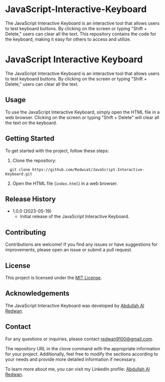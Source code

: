 # JavaScript-Interactive-Keyboard
The JavaScript Interactive Keyboard is an interactive tool that allows users to test keyboard buttons. By clicking on the screen or typing "Shift + Delete," users can clear all the text. This repository contains the code for the keyboard, making it easy for others to access and utilize.

# JavaScript Interactive Keyboard

The JavaScript Interactive Keyboard is an interactive tool that allows users to test keyboard buttons. By clicking on the screen or typing "Shift + Delete," users can clear all the text.

## Usage

To use the JavaScript Interactive Keyboard, simply open the HTML file in a web browser. Clicking on the screen or typing "Shift + Delete" will clear all the text on the keyboard.

## Getting Started

To get started with the project, follow these steps:

1. Clone the repository:

 ```
   git clone https://github.com/Redwiat/JavaScript-Interactive-Keyboard.git
```

2. Open the HTML file (`index.html`) in a web browser.

## Release History

- 1.0.0 (2023-05-19)
  - Initial release of the JavaScript Interactive Keyboard.

## Contributing

Contributions are welcome! If you find any issues or have suggestions for improvements, please open an issue or submit a pull request.

## License

This project is licensed under the [MIT License](LICENSE).

## Acknowledgements

The JavaScript Interactive Keyboard was developed by [Abdullah Al Redwan](https://github.com/Redwiat/).

## Contact

For any questions or inquiries, please contact [redwan9100@gmail.com](mailto:redwan9100@gmail.com).


The repository URL in the clone command with the appropriate information for your project. Additionally, feel free to modify the sections according to your needs and provide more detailed information if necessary.

To learn more about me, you can visit my LinkedIn profile: [Abdullah Al Redwan](https://www.linkedin.com/in/abdullah-al-redwan/).
